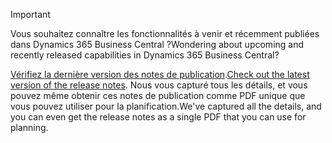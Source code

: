 > [!IMPORTANT]
>
> <span data-ttu-id="fe276-101">Vous souhaitez connaître les fonctionnalités à venir et récemment publiées dans Dynamics 365 Business Central ?</span><span class="sxs-lookup"><span data-stu-id="fe276-101">Wondering about upcoming and recently released capabilities in Dynamics 365 Business Central?</span></span>
>
> <span data-ttu-id="fe276-102">[Vérifiez la dernière version des notes de publication](/business-applications-release-notes/october18/dynamics365-business-central/).</span><span class="sxs-lookup"><span data-stu-id="fe276-102">[Check out the latest version of the release notes](/business-applications-release-notes/october18/dynamics365-business-central/).</span></span> <span data-ttu-id="fe276-103">Nous vous capturé tous les détails, et vous pouvez même obtenir ces notes de publication comme PDF unique que vous pouvez utiliser pour la planification.</span><span class="sxs-lookup"><span data-stu-id="fe276-103">We've captured all the details, and you can even get the release notes as a single PDF that you can use for planning.</span></span>  
